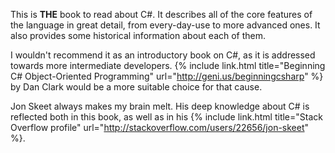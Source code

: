 This is **THE** book to read about C#. It describes all of the core features of the language in great detail, from every-day-use to more advanced ones. It also provides some historical information about each of them.

I wouldn't recommend it as an introductory book on C#, as it is addressed towards more intermediate developers. {% include link.html title="Beginning C# Object-Oriented Programming" url="http://geni.us/beginningcsharp" %} by Dan Clark would be a more suitable choice for that cause.

Jon Skeet always makes my brain melt. His deep knowledge about C# is reflected both in this book, as well as in his {% include link.html title="Stack Overflow profile" url="http://stackoverflow.com/users/22656/jon-skeet" %}.